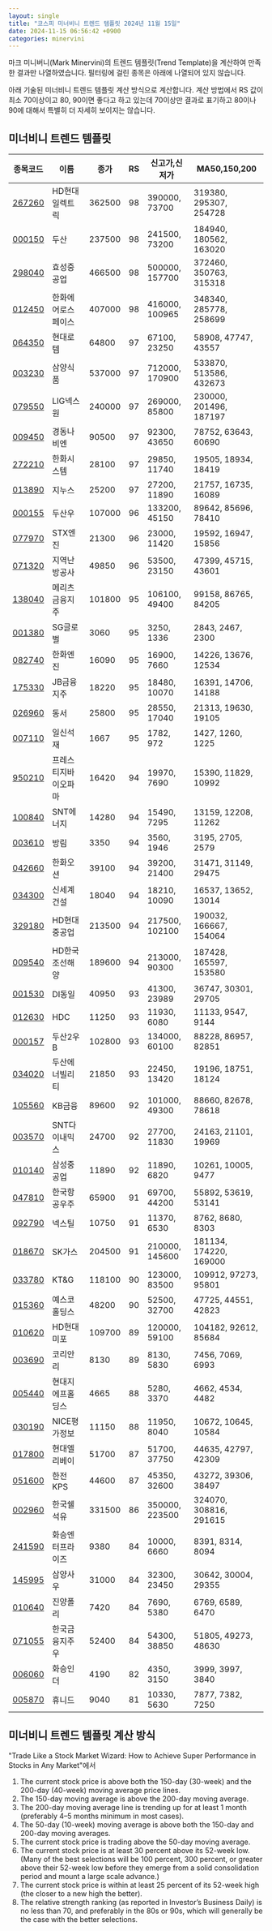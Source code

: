 ```yaml
---
layout: single
title: "코스피 미너비니 트렌드 템플릿 2024년 11월 15일"
date: 2024-11-15 06:56:42 +0900
categories: minervini
---
```

마크 미니버니(Mark Minervini)의 트렌드 템플릿(Trend Template)을 계산하여 만족한 결과만 나열하였습니다. 필터링에 걸린 종목은 아래에 나열되어 있지 않습니다.

아래 기술된 미너비니 트렌드 템플릿 계산 방식으로 계산합니다. 계산 방법에서 RS 값이 최소 70이상이고 80, 90이면 좋다고 하고 있는데 70이상만 결과로 표기하고 80이나 90에 대해서 특별히 더 자세히 보이지는 않습니다.

## 미너비니 트렌드 템플릿

|종목코드|이름|종가|RS|신고가,신저가|MA50,150,200|
|------|---|---|--|---------|------------|
|[267260](https://finance.daum.net/quotes/A267260)|HD현대일렉트릭|362500|98|390000, 73700|319380, 295307, 254728|
|[000150](https://finance.daum.net/quotes/A000150)|두산|237500|98|241500, 73200|184940, 180562, 163020|
|[298040](https://finance.daum.net/quotes/A298040)|효성중공업|466500|98|500000, 157700|372460, 350763, 315318|
|[012450](https://finance.daum.net/quotes/A012450)|한화에어로스페이스|407000|98|416000, 100965|348340, 285778, 258699|
|[064350](https://finance.daum.net/quotes/A064350)|현대로템|64800|97|67100, 23250|58908, 47747, 43557|
|[003230](https://finance.daum.net/quotes/A003230)|삼양식품|537000|97|712000, 170900|533870, 513586, 432673|
|[079550](https://finance.daum.net/quotes/A079550)|LIG넥스원|240000|97|269000, 85800|230000, 201496, 187197|
|[009450](https://finance.daum.net/quotes/A009450)|경동나비엔|90500|97|92300, 43650|78752, 63643, 60690|
|[272210](https://finance.daum.net/quotes/A272210)|한화시스템|28100|97|29850, 11740|19505, 18934, 18419|
|[013890](https://finance.daum.net/quotes/A013890)|지누스|25200|97|27200, 11890|21757, 16735, 16089|
|[000155](https://finance.daum.net/quotes/A000155)|두산우|107000|96|133200, 45150|89642, 85696, 78410|
|[077970](https://finance.daum.net/quotes/A077970)|STX엔진|21300|96|23000, 11420|19592, 16947, 15856|
|[071320](https://finance.daum.net/quotes/A071320)|지역난방공사|49850|96|53500, 23150|47399, 45715, 43601|
|[138040](https://finance.daum.net/quotes/A138040)|메리츠금융지주|101800|95|106100, 49400|99158, 86765, 84205|
|[001380](https://finance.daum.net/quotes/A001380)|SG글로벌|3060|95|3250, 1336|2843, 2467, 2300|
|[082740](https://finance.daum.net/quotes/A082740)|한화엔진|16090|95|16900, 7660|14226, 13676, 12534|
|[175330](https://finance.daum.net/quotes/A175330)|JB금융지주|18220|95|18480, 10070|16391, 14706, 14188|
|[026960](https://finance.daum.net/quotes/A026960)|동서|25800|95|28550, 17040|21313, 19630, 19105|
|[007110](https://finance.daum.net/quotes/A007110)|일신석재|1667|95|1782, 972|1427, 1260, 1225|
|[950210](https://finance.daum.net/quotes/A950210)|프레스티지바이오파마|16420|94|19970, 7690|15390, 11829, 10992|
|[100840](https://finance.daum.net/quotes/A100840)|SNT에너지|14280|94|15490, 7295|13159, 12208, 11262|
|[003610](https://finance.daum.net/quotes/A003610)|방림|3350|94|3560, 1946|3195, 2705, 2579|
|[042660](https://finance.daum.net/quotes/A042660)|한화오션|39100|94|39200, 21400|31471, 31149, 29475|
|[034300](https://finance.daum.net/quotes/A034300)|신세계건설|18040|94|18210, 10090|16537, 13652, 13014|
|[329180](https://finance.daum.net/quotes/A329180)|HD현대중공업|213500|94|217500, 102100|190032, 166667, 154064|
|[009540](https://finance.daum.net/quotes/A009540)|HD한국조선해양|189600|94|213000, 90300|187428, 165597, 153580|
|[001530](https://finance.daum.net/quotes/A001530)|DI동일|40950|93|41300, 23989|36747, 30301, 29705|
|[012630](https://finance.daum.net/quotes/A012630)|HDC|11250|93|11930, 6080|11133, 9547, 9144|
|[000157](https://finance.daum.net/quotes/A000157)|두산2우B|102800|93|134000, 60100|88228, 86957, 82851|
|[034020](https://finance.daum.net/quotes/A034020)|두산에너빌리티|21850|93|22450, 13420|19196, 18751, 18124|
|[105560](https://finance.daum.net/quotes/A105560)|KB금융|89600|92|101000, 49300|88660, 82678, 78618|
|[003570](https://finance.daum.net/quotes/A003570)|SNT다이내믹스|24700|92|27700, 11830|24163, 21101, 19969|
|[010140](https://finance.daum.net/quotes/A010140)|삼성중공업|11890|92|11890, 6820|10261, 10005, 9477|
|[047810](https://finance.daum.net/quotes/A047810)|한국항공우주|65900|91|69700, 44200|55892, 53619, 53141|
|[092790](https://finance.daum.net/quotes/A092790)|넥스틸|10750|91|11370, 6530|8762, 8680, 8303|
|[018670](https://finance.daum.net/quotes/A018670)|SK가스|204500|91|210000, 145600|181134, 174220, 169000|
|[033780](https://finance.daum.net/quotes/A033780)|KT&G|118100|90|123000, 83500|109912, 97273, 95801|
|[015360](https://finance.daum.net/quotes/A015360)|예스코홀딩스|48200|90|52500, 32700|47725, 44551, 42823|
|[010620](https://finance.daum.net/quotes/A010620)|HD현대미포|109700|89|120000, 59100|104182, 92612, 85684|
|[003690](https://finance.daum.net/quotes/A003690)|코리안리|8130|89|8130, 5830|7456, 7069, 6993|
|[005440](https://finance.daum.net/quotes/A005440)|현대지에프홀딩스|4665|88|5280, 3370|4662, 4534, 4482|
|[030190](https://finance.daum.net/quotes/A030190)|NICE평가정보|11150|88|11950, 8040|10672, 10645, 10584|
|[017800](https://finance.daum.net/quotes/A017800)|현대엘리베이|51700|87|51700, 37750|44635, 42797, 42309|
|[051600](https://finance.daum.net/quotes/A051600)|한전KPS|44600|87|45350, 32600|43272, 39306, 38497|
|[002960](https://finance.daum.net/quotes/A002960)|한국쉘석유|331500|86|350000, 223500|324070, 308816, 291615|
|[241590](https://finance.daum.net/quotes/A241590)|화승엔터프라이즈|9380|84|10000, 6660|8391, 8314, 8094|
|[145995](https://finance.daum.net/quotes/A145995)|삼양사우|31000|84|32300, 23450|30642, 30004, 29355|
|[010640](https://finance.daum.net/quotes/A010640)|진양폴리|7420|84|7690, 5380|6769, 6589, 6470|
|[071055](https://finance.daum.net/quotes/A071055)|한국금융지주우|52400|84|54300, 38850|51805, 49273, 48630|
|[006060](https://finance.daum.net/quotes/A006060)|화승인더|4190|82|4350, 3150|3999, 3997, 3840|
|[005870](https://finance.daum.net/quotes/A005870)|휴니드|9040|81|10330, 5630|7877, 7382, 7250|

## 미너비니 트렌드 템플릿 계산 방식

"Trade Like a Stock Market Wizard: How to Achieve Super Performance in Stocks in Any Market"에서

 1. The current stock price is above both the 150-day (30-week) and the 200-day (40-week) moving average price lines.
 1. The 150-day moving average is above the 200-day moving average.
 1. The 200-day moving average line is trending up for at least 1 month (preferably 4–5 months minimum in most cases).
 1. The 50-day (10-week) moving average is above both the 150-day and 200-day moving averages.
 1. The current stock price is trading above the 50-day moving average.
 1. The current stock price is at least 30 percent above its 52-week low. (Many of the best selections will be 100 percent, 300 percent, or greater above their 52-week low before they emerge from a solid consolidation period and mount a large scale advance.)
 1. The current stock price is within at least 25 percent of its 52-week high (the closer to a new high the better).
 1. The relative strength ranking (as reported in Investor’s Business Daily) is no less than 70, and preferably in the 80s or 90s, which will generally be the case with the better selections.
